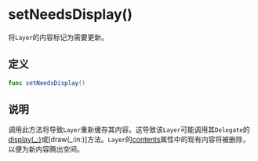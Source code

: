 # setNeedsDisplay()

将`Layer`的内容标记为需要更新。

## 定义

```swift
func setNeedsDisplay()
```

## 说明

调用此方法将导致`Layer`重新缓存其内容。这导致该`Layer`可能调用其`Delegate`的[display(_:)]()或[draw(_:in:)]方法。`Layer`的[contents]()属性中的现有内容将被删除，以便为新内容腾出空间。